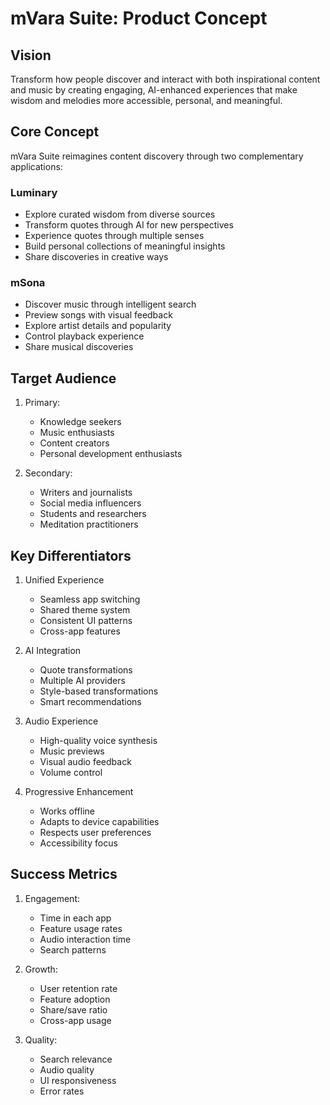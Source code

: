 # mVara Suite: Product Concept

## Vision
Transform how people discover and interact with both inspirational content and music by creating engaging, AI-enhanced experiences that make wisdom and melodies more accessible, personal, and meaningful.

## Core Concept
mVara Suite reimagines content discovery through two complementary applications:

### Luminary
- Explore curated wisdom from diverse sources
- Transform quotes through AI for new perspectives
- Experience quotes through multiple senses
- Build personal collections of meaningful insights
- Share discoveries in creative ways

### mSona
- Discover music through intelligent search
- Preview songs with visual feedback
- Explore artist details and popularity
- Control playback experience
- Share musical discoveries

## Target Audience
1. Primary:
   - Knowledge seekers
   - Music enthusiasts
   - Content creators
   - Personal development enthusiasts

2. Secondary:
   - Writers and journalists
   - Social media influencers
   - Students and researchers
   - Meditation practitioners

## Key Differentiators
1. Unified Experience
   - Seamless app switching
   - Shared theme system
   - Consistent UI patterns
   - Cross-app features

2. AI Integration
   - Quote transformations
   - Multiple AI providers
   - Style-based transformations
   - Smart recommendations

3. Audio Experience
   - High-quality voice synthesis
   - Music previews
   - Visual audio feedback
   - Volume control

4. Progressive Enhancement
   - Works offline
   - Adapts to device capabilities
   - Respects user preferences
   - Accessibility focus

## Success Metrics
1. Engagement:
   - Time in each app
   - Feature usage rates
   - Audio interaction time
   - Search patterns

2. Growth:
   - User retention rate
   - Feature adoption
   - Share/save ratio
   - Cross-app usage

3. Quality:
   - Search relevance
   - Audio quality
   - UI responsiveness
   - Error rates